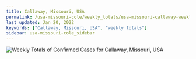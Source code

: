 ```yaml
---
title: Callaway, Missouri, USA
permalink: /usa-missouri-cole/weekly_totals/usa-missouri-callaway-weekly_totals.html
last_updated: Jan 20, 2022
keywords: ["Callaway, Missouri, USA", "weekly totals"]
sidebar: usa-missouri-cole_sidebar
---
```


![Weekly Totals of Confirmed Cases for Callaway, Missouri, USA](/covid_tracker/images/graphs/usa-missouri-callaway-weekly_totals_graph.png)
